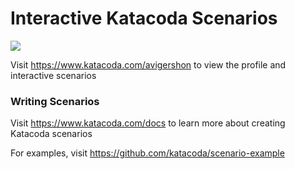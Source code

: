 # Interactive Katacoda Scenarios

[![](http://shields.katacoda.com/katacoda/avigershon/count.svg)](https://www.katacoda.com/avigershon "Get your profile on Katacoda.com")

Visit https://www.katacoda.com/avigershon to view the profile and interactive scenarios

### Writing Scenarios
Visit https://www.katacoda.com/docs to learn more about creating Katacoda scenarios

For examples, visit https://github.com/katacoda/scenario-example
